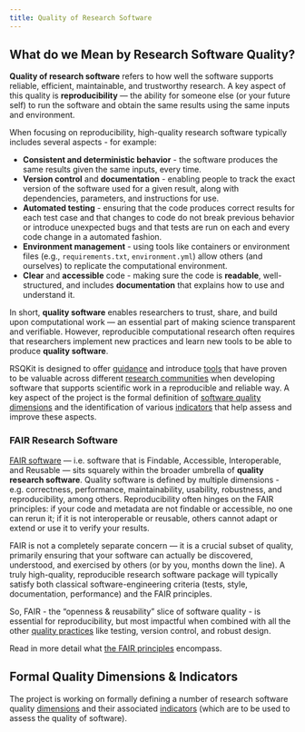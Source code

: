 ```yaml
---
title: Quality of Research Software
---
```


## What do we Mean by Research Software Quality?

**Quality of research software** refers to how well the software supports reliable, efficient, maintainable, and trustworthy research. 
A key aspect of this quality is **reproducibility** — the ability for someone else (or your future self) to run the 
software and obtain the same results using the same inputs and environment.

When focusing on reproducibility, high-quality research software typically includes several aspects - for example:

- **Consistent and deterministic behavior** - the software produces the same results given the same inputs, every time.
- **Version control** and **documentation** - enabling people to track the exact version of the software used for a given result, along with dependencies, parameters, and instructions for use.
- **Automated testing** - ensuring that the code produces correct results for each test case and that changes to code 
do not break previous behavior or introduce unexpected bugs and that tests are run on each and every code change in a automated fashion.
- **Environment management** - using tools like containers or environment files (e.g., `requirements.txt`, `environment.yml`) allow others (and ourselves) to replicate the computational environment.
- **Clear** and **accessible** code - making sure the code is **readable**, well-structured, and includes **documentation** that explains how to use and understand it.

In short, **quality software** enables researchers to trust, share, and build upon computational work — an essential part of making science transparent and verifiable.
However, reproducible computational research often requires that researchers implement new practices and learn new tools to be able to produce **quality software**. 

RSQKit is designed to offer [guidance](/your_tasks) and introduce [tools](/all_tools_and_resources) that have proven to be 
valuable across different [research communities](/research_clusters_and_infrastructures) when developing software that supports scientific work in a reproducible 
and reliable way. A key aspect of the project is the formal definition of [software quality dimensions](/rs_quality) and the 
identification of various [indicators](/rs_quality) that help assess and improve these aspects.

### FAIR Research Software

[FAIR software][fair-rs] — i.e. software that is Findable, Accessible, Interoperable, and Reusable — sits squarely within the broader umbrella of **quality research software**. 
Quality software is defined by multiple dimensions - e.g. correctness, performance, maintainability, usability, robustness, and reproducibility, among others.
Reproducibility often hinges on the FAIR principles: if your code and metadata are not findable or accessible, no one can rerun it; 
if it is not interoperable or reusable, others cannot adapt or extend or use it to verify your results.

FAIR is not a completely separate concern — it is a crucial subset of quality, primarily ensuring that your software 
can actually be discovered, understood, and exercised by others (or by you, months down the line). 
A truly high-quality, reproducible research software package will typically satisfy both classical software-engineering criteria 
(tests, style, documentation, performance) and the FAIR principles.

So, FAIR - the “openness & reusability” slice of software quality - is essential for reproducibility, but most impactful 
when combined with all the other [quality practices](/rs_quality) like testing, version control, and robust design. 

Read in more detail what [the FAIR principles](/fair_rs) encompass.

## Formal Quality Dimensions & Indicators

The project is working on formally defining a number of research software quality [dimensions](https://everse.software/indicators/website/dimensions.html)
and their associated [indicators](https://everse.software/indicators/website/indicators.html) (which are to be used to assess the quality of software).

[fair-rs]: https://www.nature.com/articles/s41597-022-01710-x